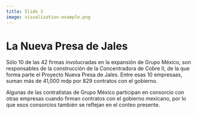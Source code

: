 ```yaml
---
title: Slide 3
image: visualization-example.png
---
```


# La Nueva Presa de Jales

Sólo 10 de las 42 firmas involucradas en la expansión de Grupo México, son responsables de la construcción de la Concentradora de Cobre II, de la que forma parte el Proyecto Nueva Presa de Jales. Entre esas 10 empresaas, suman más de 41,000 mdp por 829 contratos con el gobierno.

Algunas de las contratistas de Grupo México participan en consorcio con otras empresas cuando firman contratos con el gobierno mexicano, por lo que esos consorcios también se reflejan en el conteo presente.
